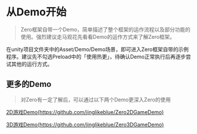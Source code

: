 # 从Demo开始

>Zero框架自带一个Demo，简单描述了整个框架的运作流程以及部分功能的使用。强烈建议走马观花先看看Demo的运作方式来了解Zero框架。

在unity项目文件夹中的Asset/Demo/Demo场景，即可进入Zero框架自带的示例程序。建议先不勾选Preload中的「使用热更」，待确认Demo正常执行后再逐步尝试其他的运行方式。

## 更多的Demo

>对Zero有一定了解后，可以通过以下两个Demo更深入Zero的使用

[2D游戏Demo(https://github.com/jinglikeblue/Zero2DGameDemo)](https://github.com/jinglikeblue/Zero2DGameDemo)

[3D游戏Demo(https://github.com/jinglikeblue/Zero3DGameDemo)](https://github.com/jinglikeblue/Zero3DGameDemo)